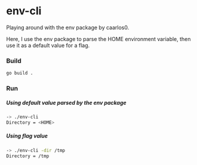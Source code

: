 # env-cli

Playing around with the env package by caarlos0.

Here, I use the env package to parse the HOME environment variable, then use it as a default value for a flag.

### Build
```bash
go build .
```

### Run
##### Using default value parsed by the env package
```bash
-> ./env-cli 
Directory = <HOME>
```

##### Using flag value
```bash
-> ./env-cli -dir /tmp
Directory = /tmp
```